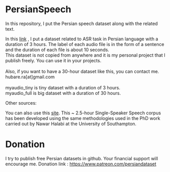 # PersianSpeech

In this repository, I put the Persian speech dataset along with the related text.

In this <a href='https://drive.google.com/file/d/1cCWH_eoa4Nq17XDHn6e1WIfHomdGWPKO/view?usp=sharing'>link</a> , I put a dataset related to ASR task in Persian language with a duration of 3 hours. 
The label of each audio file is in the form of a sentence and the duration of each file is about 10 seconds.</br>
This dataset is not copied from anywhere and it is my personal project that I publish freely. You can use it in your projects.</br></br>
Also, if you want to have a 30-hour dataset like this, you can contact me. hubare.ra[at]gmail.com
</br></br>
myaudio_tiny is tiny dataset with a duration of 3 hours. </br>
myaudio_full is big dataset with a duration of 30 hours. 

Other sources:</br>

You can also use this <a href='https://fa.persianspeechcorpus.com/'>site</a>. This ~ 2.5-hour Single-Speaker Speech corpus has been developed using the same methodologies used in the PhD work carried out by Nawar Halabi at the University of Southampton.

# Donation
I try to publish free Persian datasets in github. Your financial support will encourage me.
Donation link : https://www.patreon.com/persiandataset

